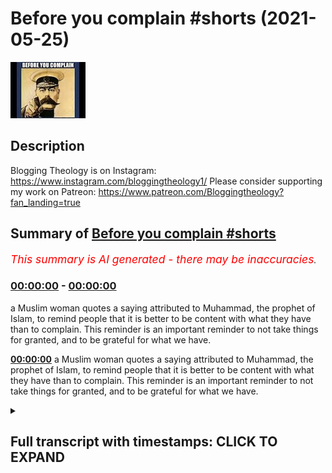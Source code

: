 # Before you complain #shorts (2021-05-25)

![alt Before you complain #shorts](lxHp0hWjR0g.jpg "Before you complain #shorts")

## Description

Blogging Theology is on Instagram: https://www.instagram.com/bloggingtheology1/
Please consider supporting my work on Patreon: https://www.patreon.com/Bloggingtheology?fan_landing=true

## Summary of [Before you complain #shorts](https://www.youtube.com/watch?v=lxHp0hWjR0g)


*<span style="color:red; font-size:125%">This summary is AI generated - there may be inaccuracies</span>. [](/)*

### [00:00:00](https://www.youtube.com/watch?v=lxHp0hWjR0g&t=0) - [00:00:00](https://www.youtube.com/watch?v=lxHp0hWjR0g&t=0)

a Muslim woman quotes a saying attributed to Muhammad, the prophet of Islam, to remind people that it is better to be content with what they have than to complain. This reminder is an important reminder to not take things for granted, and to be grateful for what we have.

**[00:00:00](https://www.youtube.com/watch?v=lxHp0hWjR0g&t=0)** a Muslim woman quotes a saying attributed to Muhammad, the prophet of Islam, to remind people that it is better to be content with what they have than to complain. This reminder is an important reminder to not take things for granted, and to be grateful for what we have.

<details><summary><h2>Full transcript with timestamps: CLICK TO EXPAND</h2></summary>

[0:00:01](https://youtu.be/lxHp0hWjR0g?t=1) Before you complain. 'Whoever among you wakes 
up secure in his property, healthy in his body,    
[0:00:10](https://youtu.be/lxHp0hWjR0g?t=10) and he has his food for the day, it is 
as if he were given the entire world!'    
[0:00:18](https://youtu.be/lxHp0hWjR0g?t=18) An authentic saying of Muhammad, prophet of God.  

</details>
